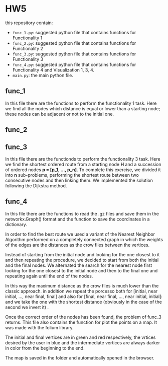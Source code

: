 # HW5
this repository contain:

* `func_1.py`: suggested python file that contains functions for Functionality 1 
* `func_2.py`: suggested python file that contains functions for Functionality 2 
* `func_3.py`: suggested python file that contains functions for Functionality 3 
* `func_4.py`: suggested python file that contains functions for Functionality 4 and Visualization 1, 3, 4.
* `main.py`: the main python file.

## func_1
In this file there are the functions to perform the functionality 1 task. Here we find all the nodes which distance is equal or lower than a starting node; these nodes can be adjacent or not to the initial one.
## func_2
## func_3
In this file there are the functionds to perform the functionality 3 task. Here we find the shortest ordered route from a starting node **H** and a succession of ordered nodes **p = [p_1, ..., p_n]**. To complete this exercise, we divided it into **n** sub-problems, performing the shortest route between two consecutive nodes and then linking them. We implemented the solution following the Dijkstra method.
## func_4
In this file there are the functions to read the .gz files and save them in the networkx.Graph() format and the function to save the coordinates in a dictionary.

In order to find the best route we used a variant of the Nearest Neighbor Algorithm performed on a completely connected graph in which the weights of the edges are the distances as the crow flies between the vertices.

Instead of starting from the initial node and looking for the one closest to it and then repeating the procedure, we decided to start from both the initial and the final nodes. We alternated the search for the nearest node first looking for the one closest to the initial node and then to the final one and repeating again until the end of the nodes.

In this way the maximum distance as the crow flies is much lower than the classic approach.
in addition we repeat the porcesso both for
\[initial, near initial, ..., near final, final\] and also for \[final, near final, ..., near initial, initial\]: and we take the one with the shortest distance (obviously in the case of the second we invert it) . 

Once the correct order of the nodes has been found, the problem of func_3 returns.
This file also contains the function for plot the points on a map. It was made with the folium library. 

The initial and final vertices are in green and red respectively, the vrtices desired by the user in blue and the intermediate vertices are always darker in color from the beginning to the end.

The map is saved in the folder and automatically opened in the browser.
